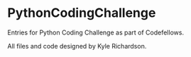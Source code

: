 # PythonCodingChallenge
Entries for Python Coding Challenge as part of Codefellows.

All files and code designed by Kyle Richardson.

